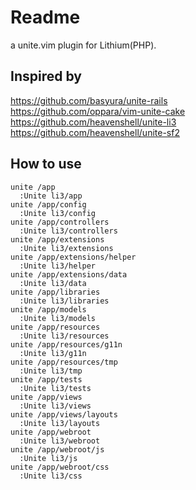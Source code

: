 # Readme

a unite.vim plugin for Lithium(PHP).

## Inspired by

<https://github.com/basyura/unite-rails>  
<https://github.com/oppara/vim-unite-cake>  
<https://github.com/heavenshell/unite-li3>  
<https://github.com/heavenshell/unite-sf2>  

## How to use

    unite /app
      :Unite li3/app
    unite /app/config
      :Unite li3/config
    unite /app/controllers
      :Unite li3/controllers
    unite /app/extensions
      :Unite li3/extensions
    unite /app/extensions/helper
      :Unite li3/helper
    unite /app/extensions/data
      :Unite li3/data
    unite /app/libraries
      :Unite li3/libraries
    unite /app/models
      :Unite li3/models
    unite /app/resources
      :Unite li3/resources
    unite /app/resources/g11n
      :Unite li3/g11n
    unite /app/resources/tmp
      :Unite li3/tmp
    unite /app/tests
      :Unite li3/tests
    unite /app/views
      :Unite li3/views
    unite /app/views/layouts
      :Unite li3/layouts
    unite /app/webroot
      :Unite li3/webroot
    unite /app/webroot/js
      :Unite li3/js
    unite /app/webroot/css
      :Unite li3/css
